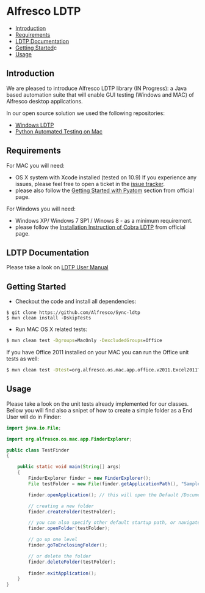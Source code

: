 # Alfresco LDTP
* [Introduction](#introduction)
* [Requirements](#requirements)
* [LDTP Documentation](#ldtp-documentation)
* [Getting Started](#getting-started)c
* [Usage](#usage)

## Introduction
We are pleased to introduce Alfresco LDTP library (IN Progress): a Java based automation suite that will enable GUI testing (Windows and MAC) of Alfresco desktop applications.

In our open source solution we used the following repositories:
* [Windows LDTP](https://github.com/ldtp/cobra)
* [Python Automated Testing on Mac](https://github.com/pyatom/pyatom)

## Requirements

For MAC you will need:
* OS X system with Xcode installed (tested on 10.9)
If you experience any issues, please feel free to open a ticket in the [issue tracker](https://github.com/Alfresco/Sync-ldtp/issues).
* please also follow the [Getting Started with Pyatom](https://github.com/pyatom/pyatom#getting-started) section from official page.

For Windows you will need:
* Windows XP/ Windows 7 SP1 / Winows 8 - as a minimum requirement.
* please follow the [Installation Instruction of Cobra LDTP](https://github.com/ldtp/cobra#download) from official page.

## LDTP Documentation

Please take a look on [LDTP User Manual](http://ldtp.freedesktop.org/user-doc/)

## Getting Started

* Checkout the code and install all dependencies:
```
$ git clone https://github.com/Alfresco/Sync-ldtp
$ mvn clean install -DskipTests 
```
* Run MAC OS X related tests:
```cmd
$ mvn clean test -Dgroups=MacOnly -DexcludedGroups=Office
```

If you have Office 2011 installed on your MAC you can run the Office unit tests as well:
```cmd
$ mvn clean test -Dtest=org.alfresco.os.mac.app.office.v2011.Excel2011Test
```

## Usage

Please take a look on the unit tests already implemented for our classes.
Bellow you will find also a snipet of how to create a simple folder as a End User will do in Finder:
```java
import java.io.File;

import org.alfresco.os.mac.app.FinderExplorer;

public class TestFinder
{

    public static void main(String[] args)
    {
        FinderExplorer finder = new FinderExplorer();
        File testFolder = new File(finder.getApplicationPath(), "SampleFolder");

        finder.openApplication(); // this will open the Default /Documents folder of the current user

        // creating a new folder
        finder.createFolder(testFolder);

        // you can also specify other default startup path, or navigate to another folder
        finder.openFolder(testFolder);

        // go up one level
        finder.goToEnclosingFolder();

        // or delete the folder
        finder.deleteFolder(testFolder);
        
        finder.exitApplication();
    }
}
```
